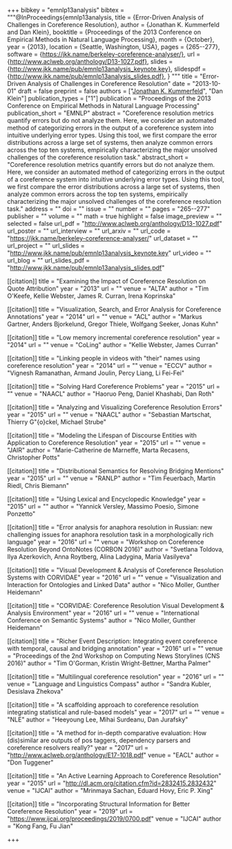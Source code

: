 +++
bibkey = "emnlp13analysis"
bibtex = """@InProceedings{emnlp13analysis,
  title     = {Error-Driven Analysis of Challenges in Coreference Resolution},
  author    = {Jonathan K. Kummerfeld and Dan Klein},
  booktitle = {Proceedings of the 2013 Conference on Empirical Methods in Natural Language Processing},
  month     = {October},
  year      = {2013},
  location  = {Seattle, Washington, USA},
  pages     = {265--277},
  software  = {https://jkk.name/berkeley-coreference-analyser/},
  url       = {http://www.aclweb.org/anthology/D13-1027.pdf},
  slides    = {http://www.jkk.name/pub/emnlp13analysis_keynote.key},
  slidespdf = {http://www.jkk.name/pub/emnlp13analysis_slides.pdf},
}
"""
title = "Error-Driven Analysis of Challenges in Coreference Resolution"
date = "2013-10-01"
draft = false
preprint = false
authors = ["<span style='text-decoration:underline;'>Jonathan K. Kummerfeld</span>", "Dan Klein"]
publication_types = ["1"]
publication = "Proceedings of the 2013 Conference on Empirical Methods in Natural Language Processing"
publication_short = "EMNLP"
abstract = "Coreference resolution metrics quantify errors but do not analyze them. Here, we consider an automated method of categorizing errors in the output of a coreference system into intuitive underlying error types. Using this tool, we first compare the error distributions across a large set of systems, then analyze common errors across the top ten systems, empirically characterizing the major unsolved challenges of the coreference resolution task."
abstract_short = "Coreference resolution metrics quantify errors but do not analyze them. Here, we consider an automated method of categorizing errors in the output of a coreference system into intuitive underlying error types. Using this tool, we first compare the error distributions across a large set of systems, then analyze common errors across the top ten systems, empirically characterizing the major unsolved challenges of the coreference resolution task."
address = ""
doi = ""
issue = ""
number = ""
pages = "265--277"
publisher = ""
volume = ""
math = true
highlight = false
image_preview = ""
selected = false
url_pdf = "http://www.aclweb.org/anthology/D13-1027.pdf"
url_poster = ""
url_interview = ""
url_arxiv = ""
url_code = "https://jkk.name/berkeley-coreference-analyser/"
url_dataset = ""
url_project = ""
url_slides = "http://www.jkk.name/pub/emnlp13analysis_keynote.key"
url_video = ""
url_blog = ""
url_slides_pdf = "http://www.jkk.name/pub/emnlp13analysis_slides.pdf"

[[citation]]
title = "Examining the Impact of Coreference Resolution on Quote Attribution"
year = "2013"
url = ""
venue = "ALTA"
author = "Tim O'Keefe, Kellie Webster, James R. Curran, Irena Koprinska"

[[citation]]
title = "Visualization, Search, and Error Analysis for Coreference Annotations"
year = "2014"
url = ""
venue = "ACL"
author = "Markus Gartner, Anders Bjorkelund, Gregor Thiele, Wolfgang Seeker, Jonas Kuhn"

[[citation]]
title = "Low memory incremental coreference resolution"
year = "2014"
url = ""
venue = "CoLing"
author = "Kellie Webster, James Curran"

[[citation]]
title = "Linking people in videos with \"their\" names using coreference resolution"
year = "2014"
url = ""
venue = "ECCV"
author = "Vignesh Ramanathan, Armand Joulin, Percy Liang, Li Fei-Fei"

[[citation]]
title = "Solving Hard Coreference Problems"
year = "2015"
url = ""
venue = "NAACL"
author = "Haoruo Peng, Daniel Khashabi, Dan Roth"

[[citation]]
title = "Analyzing and Visualizing Coreference Resolution Errors"
year = "2015"
url = ""
venue = "NAACL"
author = "Sebastian Martschat, Thierry G\"{o}ckel, Michael Strube"

[[citation]]
title = "Modeling the Lifespan of Discourse Entities with Application to Coreference Resolution"
year = "2015"
url = ""
venue = "JAIR"
author = "Marie-Catherine de Marneffe, Marta Recasens, Christopher Potts"

[[citation]]
title = "Distributional Semantics for Resolving Bridging Mentions"
year = "2015"
url = ""
venue = "RANLP"
author = "Tim Feuerbach, Martin Riedl, Chris Biemann"

[[citation]]
title = "Using Lexical and Encyclopedic Knowledge"
year = "2015"
url = ""
author = "Yannick Versley, Massimo Poesio, Simone Ponzetto"

[[citation]]
title = "Error analysis for anaphora resolution in Russian: new challenging issues for anaphora resolution task in a morphologically rich language"
year = "2016"
url = ""
venue = "Workshop on Coreference Resolution Beyond OntoNotes (CORBON 2016)"
author = "Svetlana Toldova, Ilya Azerkovich, Anna Roytberg, Alina Ladygina, Maria Vasilyeva"

[[citation]]
title = "Visual Development & Analysis of Coreference Resolution Systems with CORVIDAE"
year = "2016"
url = ""
venue = "Visualization and Interaction for Ontologies and Linked Data"
author = "Nico Moller, Gunther Heidemann"

[[citation]]
title = "CORVIDAE: Coreference Resolution Visual Development & Analysis Environment"
year = "2016"
url = ""
venue = "International Conference on Semantic Systems"
author = "Nico Moller, Gunther Heidemann"

[[citation]]
title = "Richer Event Description: Integrating event coreference with temporal, causal and bridging annotation"
year = "2016"
url = ""
venue = "Proceedings of the 2nd Workshop on Computing News Storylines (CNS 2016)"
author = "Tim O'Gorman, Kristin Wright-Bettner, Martha Palmer"

[[citation]]
title = "Multilingual coreference resolution"
year = "2016"
url = ""
venue = "Language and Linguistics Compass"
author = "Sandra Kubler, Desislava Zhekova"

[[citation]]
title = "A scaffolding approach to coreference resolution integrating statistical and rule-based models"
year = "2017"
url = ""
venue = "NLE"
author = "Heeyoung Lee, Mihai Surdeanu, Dan Jurafsky"

[[citation]]
title = "A method for in-depth comparative evaluation: How (dis)similar are outputs of pos taggers, dependency parsers and coreference resolvers really?"
year = "2017"
url = "http://www.aclweb.org/anthology/E17-1018.pdf"
venue = "EACL"
author = "Don Tuggener"

[[citation]]
title = "An Active Learning Approach to Coreference Resolution"
year = "2015"
url = "http://dl.acm.org/citation.cfm?id=2832415.2832432"
venue = "IJCAI"
author = "Mrinmaya Sachan, Eduard Hovy, Eric P. Xing"

[[citation]]
title = "Incorporating Structural Information for Better Coreference Resolution"
year = "2019"
url = "https://www.ijcai.org/proceedings/2019/0700.pdf"
venue = "IJCAI"
author = "Kong Fang, Fu Jian"


+++